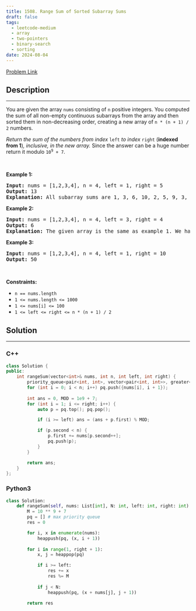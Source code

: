 ```yaml
---
title: 1508. Range Sum of Sorted Subarray Sums
draft: false
tags: 
  - leetcode-medium
  - array
  - two-pointers
  - binary-search
  - sorting
date: 2024-08-04
---
```


[Problem Link](https://leetcode.com/problems/range-sum-of-sorted-subarray-sums/)

## Description

---
<p>You are given the array <code>nums</code> consisting of <code>n</code> positive integers. You computed the sum of all non-empty continuous subarrays from the array and then sorted them in non-decreasing order, creating a new array of <code>n * (n + 1) / 2</code> numbers.</p>

<p><em>Return the sum of the numbers from index </em><code>left</code><em> to index </em><code>right</code> (<strong>indexed from 1</strong>)<em>, inclusive, in the new array. </em>Since the answer can be a huge number return it modulo <code>10<sup>9</sup> + 7</code>.</p>

<p>&nbsp;</p>
<p><strong class="example">Example 1:</strong></p>

<pre>
<strong>Input:</strong> nums = [1,2,3,4], n = 4, left = 1, right = 5
<strong>Output:</strong> 13 
<strong>Explanation:</strong> All subarray sums are 1, 3, 6, 10, 2, 5, 9, 3, 7, 4. After sorting them in non-decreasing order we have the new array [1, 2, 3, 3, 4, 5, 6, 7, 9, 10]. The sum of the numbers from index le = 1 to ri = 5 is 1 + 2 + 3 + 3 + 4 = 13. 
</pre>

<p><strong class="example">Example 2:</strong></p>

<pre>
<strong>Input:</strong> nums = [1,2,3,4], n = 4, left = 3, right = 4
<strong>Output:</strong> 6
<strong>Explanation:</strong> The given array is the same as example 1. We have the new array [1, 2, 3, 3, 4, 5, 6, 7, 9, 10]. The sum of the numbers from index le = 3 to ri = 4 is 3 + 3 = 6.
</pre>

<p><strong class="example">Example 3:</strong></p>

<pre>
<strong>Input:</strong> nums = [1,2,3,4], n = 4, left = 1, right = 10
<strong>Output:</strong> 50
</pre>

<p>&nbsp;</p>
<p><strong>Constraints:</strong></p>

<ul>
	<li><code>n == nums.length</code></li>
	<li><code>1 &lt;= nums.length &lt;= 1000</code></li>
	<li><code>1 &lt;= nums[i] &lt;= 100</code></li>
	<li><code>1 &lt;= left &lt;= right &lt;= n * (n + 1) / 2</code></li>
</ul>


## Solution

---
### C++
``` cpp title='range-sum-of-sorted-subarray-sums'
class Solution {
public:
    int rangeSum(vector<int>& nums, int n, int left, int right) {
        priority_queue<pair<int, int>, vector<pair<int, int>>, greater<pair<int, int>>> pq;
        for (int i = 0; i < n; i++) pq.push({nums[i], i + 1});
        
        int ans = 0, MOD = 1e9 + 7;
        for (int i = 1; i <= right; i++) {
            auto p = pq.top(); pq.pop();

            if (i >= left) ans = (ans + p.first) % MOD;

            if (p.second < n) {
                p.first += nums[p.second++];
                pq.push(p);
            }
        }

        return ans;
    }
};
```
### Python3
``` py title='range-sum-of-sorted-subarray-sums'
class Solution:
    def rangeSum(self, nums: List[int], N: int, left: int, right: int) -> int:
        M = 10 ** 9 + 7
        pq = [] # max priority queue
        res = 0

        for i, x in enumerate(nums):
            heappush(pq, (x, i + 1))
        
        for i in range(1, right + 1):
            x, j = heappop(pq)

            if i >= left:
                res += x
                res %= M
            
            if j < N:
                heappush(pq, (x + nums[j], j + 1))
        
        return res
```

